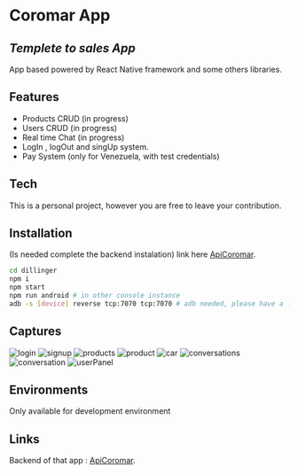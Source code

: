 # Coromar App
## _Templete to sales App_
App based powered by React Native framework and some others libraries.
## Features

- Products CRUD (in progress)
- Users CRUD (in progress)
- Real time Chat (in progress)
- LogIn , logOut and singUp system.
- Pay System (only for Venezuela, with test credentials)

## Tech
This is a personal project, however you are free to leave your contribution.
## Installation

(Is needed complete the backend instalation) link here [ApiCoromar](https://github.com/NadGarDez/apiCoromar).

```sh
cd dillinger
npm i
npm start 
npm run android # in other console instance
adb -s [device] reverse tcp:7070 tcp:7070 # adb needed, please have a look at react native setup guide
```

## Captures

![login](/readmdFiles/login.png)
![signup](/readmdFiles/signup.png)
![products](/readmdFiles/products.png)
![product](/readmdFiles/product.png)
![car](/readmdFiles/car.png)
![conversations](/readmdFiles/conversations.png)
![conversation](/readmdFiles/conversation.png)
![userPanel](/readmdFiles/userPanel.png)

## Environments
Only available for development environment

## Links
Backend of that app : [ApiCoromar](https://github.com/NadGarDez/apiCoromar).

